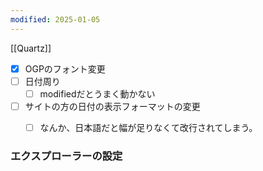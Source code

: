 ```yaml
---
modified: 2025-01-05
---
```

[[Quartz]]

- [x] OGPのフォント変更
- [ ] 日付周り
	- [ ] modifiedだとうまく動かない
- [ ] サイトの方の日付の表示フォーマットの変更
	- [ ] なんか、日本語だと幅が足りなくて改行されてしまう。


### エクスプローラーの設定



